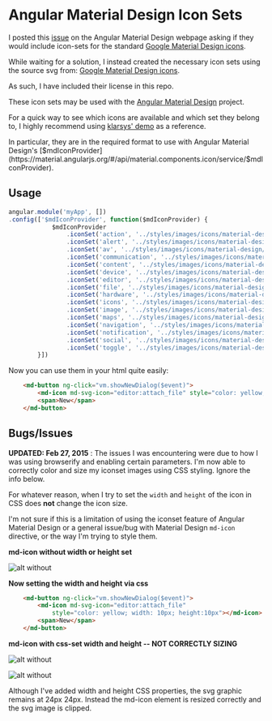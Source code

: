 # Angular Material Design Icon Sets #

I posted this [issue](https://github.com/angular/material/issues/1514) on the Angular Material
Design webpage asking if they would include icon-sets
for the standard [Google Material Design icons](https://github.com/google/material-design-icons).

While waiting for a solution, I instead created the necessary icon sets using the source svg from:
[Google Material Design icons](https://github.com/google/material-design-icons).

As such, I have included their license in this repo.

These icon sets may be used with the [Angular Material Design](https://material.angularjs.org/#/)
 project.
 
 For a quick way to see which icons are available and which set they belong to, I highly recommend using [klarsys' demo](https://klarsys.github.io/angular-material-icons/) as a reference.

In particular, they are in the required format to use with Angular Material Design's
[$mdIconProvider]
(https://material.angularjs.org/#/api/material.components.icon/service/$mdIconProvider).

## Usage ##
```javascript
angular.module('myApp', [])
.config(['$mdIconProvider', function($mdIconProvider) {
			$mdIconProvider
				.iconSet('action', '../styles/images/icons/material-design/action-icons.svg', 24)
				.iconSet('alert', '../styles/images/icons/material-design/alert-icons.svg', 24)
				.iconSet('av', '../styles/images/icons/material-design/av-icons.svg', 24)
				.iconSet('communication', '../styles/images/icons/material-design/communication-icons.svg', 24)
				.iconSet('content', '../styles/images/icons/material-design/content-icons.svg', 24)
				.iconSet('device', '../styles/images/icons/material-design/device-icons.svg', 24)
				.iconSet('editor', '../styles/images/icons/material-design/editor-icons.svg', 24)
				.iconSet('file', '../styles/images/icons/material-design/file-icons.svg', 24)
				.iconSet('hardware', '../styles/images/icons/material-design/hardware-icons.svg', 24)
				.iconSet('icons', '../styles/images/icons/material-design/icons-icons.svg', 24)
				.iconSet('image', '../styles/images/icons/material-design/image-icons.svg', 24)
				.iconSet('maps', '../styles/images/icons/material-design/maps-icons.svg', 24)
				.iconSet('navigation', '../styles/images/icons/material-design/navigation-icons.svg', 24)
				.iconSet('notification', '../styles/images/icons/material-design/notification-icons.svg', 24)
				.iconSet('social', '../styles/images/icons/material-design/social-icons.svg', 24)
				.iconSet('toggle', '../styles/images/icons/material-design/toggle-icons.svg', 24)
		}])
```

Now you can use them in your html quite easily:
```html
	<md-button ng-click="vm.showNewDialog($event)">
		<md-icon md-svg-icon="editor:attach_file" style="color: yellow;"></md-icon>
		<span>New</span>
	</md-button>
```

## Bugs/Issues ##

**UPDATED: Feb 27, 2015** : The issues I was encountering were due to how I was using browserify and enabling certain parameters.  I'm now able to correctly color and size my iconset images using CSS styling.  Ignore the info below.


For whatever reason, when I try to set the `width` and `height` of the icon in CSS does **not**
change the icon size.

I'm not sure if this is a limitation of using the iconset feature of Angular Material Design or a
 general issue/bug with Material Design `md-icon` directive, or the way I'm trying to style them.

**md-icon without width or height set**

![alt without](https://github.com/nkoterba/material-design-iconsets/blob/master/issues/nocss.png)

**Now setting the width and height via css**
```html
	<md-button ng-click="vm.showNewDialog($event)">
		<md-icon md-svg-icon="editor:attach_file"
			style="color: yellow; width: 10px; height:10px"></md-icon>
		<span>New</span>
	</md-button>
```

**md-icon with css-set width and height -- NOT CORRECTLY SIZING**

![alt without](https://github.com/nkoterba/material-design-iconsets/blob/master/issues/withcss.png)

 ![alt without](https://github.com/nkoterba/material-design-iconsets/blob/master/issues/inspector.png)

Although I've added width and height CSS properties, the svg graphic remains at 24px 24px.
Instead the md-icon element is resized correctly and the svg image is clipped.



